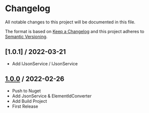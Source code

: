 # Changelog
All notable changes to this project will be documented in this file.

The format is based on [Keep a Changelog](http://keepachangelog.com/en/1.0.0/)
and this project adheres to [Semantic Versioning](http://semver.org/spec/v2.0.0.html).

## [1.0.1] / 2022-03-21
- Add IJsonService<TJson> / IJsonService

## [1.0.0] / 2022-02-26
- Push to Nuget
- Add JsonService & ElementIdConverter
- Add Build Project
- First Release

[vNext]: ../../compare/1.0.0...HEAD
[1.0.0]: ../../compare/1.0.0